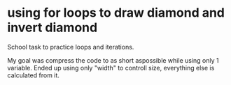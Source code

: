 # using for loops to draw diamond and invert diamond

School task to practice loops and iterations.

My goal was compress the code to as short aspossible while using only 1 variable. Ended up using only "width" to controll size, everything else is calculated from it. 
